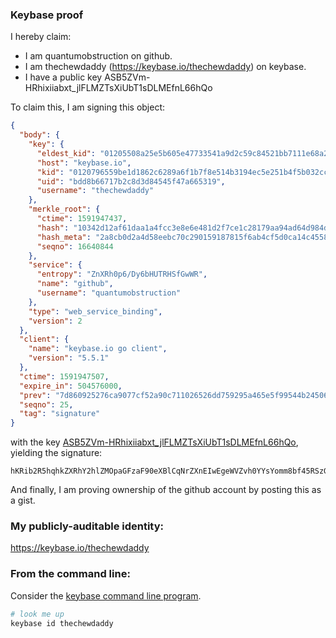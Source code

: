 ### Keybase proof

I hereby claim:

  * I am quantumobstruction on github.
  * I am thechewdaddy (https://keybase.io/thechewdaddy) on keybase.
  * I have a public key ASB5ZVm-HRhixiiabxt_jlFLMZTsXiUbT1sDLMEfnL66hQo

To claim this, I am signing this object:

```json
{
  "body": {
    "key": {
      "eldest_kid": "01205508a25e5b605e47733541a9d2c59c84521bb7111e68a2c368472490220862e60a",
      "host": "keybase.io",
      "kid": "0120796559be1d1862c6289a6f1b7f8e514b3194ec5e251b4f5b032cc11f9cbeba850a",
      "uid": "bdd8b66717b2c8d3d84545f47a665319",
      "username": "thechewdaddy"
    },
    "merkle_root": {
      "ctime": 1591947437,
      "hash": "10342d12af61daa1a4fcc3e8e6e481d2f7ce1c28179aa94ad64d984d54726f2f7ed64286e4a56110636726ad8d7f47452994d597e5332d2a57ab9ec6fa6df643",
      "hash_meta": "2a8cb0d2a4d58eebc70c290159187815f6ab4cf5d0ca14c45582cd3f384d5622",
      "seqno": 16640844
    },
    "service": {
      "entropy": "ZnXRh0p6/Dy6bHUTRHSfGwWR",
      "name": "github",
      "username": "quantumobstruction"
    },
    "type": "web_service_binding",
    "version": 2
  },
  "client": {
    "name": "keybase.io go client",
    "version": "5.5.1"
  },
  "ctime": 1591947507,
  "expire_in": 504576000,
  "prev": "7d860925276ca9077cf52a90c711026526dd759295a465e5f99544b24506adf6",
  "seqno": 25,
  "tag": "signature"
}
```

with the key [ASB5ZVm-HRhixiiabxt_jlFLMZTsXiUbT1sDLMEfnL66hQo](https://keybase.io/thechewdaddy), yielding the signature:

```
hKRib2R5hqhkZXRhY2hlZMOpaGFzaF90eXBlCqNrZXnEIwEgeWVZvh0YYsYomm8bf45RSzGU7F4lG09bAyzBH5y+uoUKp3BheWxvYWTESpcCGcQgfYYJJSdsqQd89SqQxxECZSbddZKVpGXl+ZVEskUGrfbEIJac3lw86GIAEJx8xjYzf0rEuHfZsaO3SCWxWaeyv9RJAgHCo3NpZ8RA9ivqpK+gmMu3VFjblKtxLzQLZLmBbxB+1boxQtLr9T5d6UndMh7zeCmbYhh6x3n+hvZ09SgnD5APRtaqcgOeDahzaWdfdHlwZSCkaGFzaIKkdHlwZQildmFsdWXEIDd2zlVV+oWss2SvyShbylXHGBYeEntvKwfPRAqoNVd2o3RhZ80CAqd2ZXJzaW9uAQ==

```

And finally, I am proving ownership of the github account by posting this as a gist.

### My publicly-auditable identity:

https://keybase.io/thechewdaddy

### From the command line:

Consider the [keybase command line program](https://keybase.io/download).

```bash
# look me up
keybase id thechewdaddy
```
